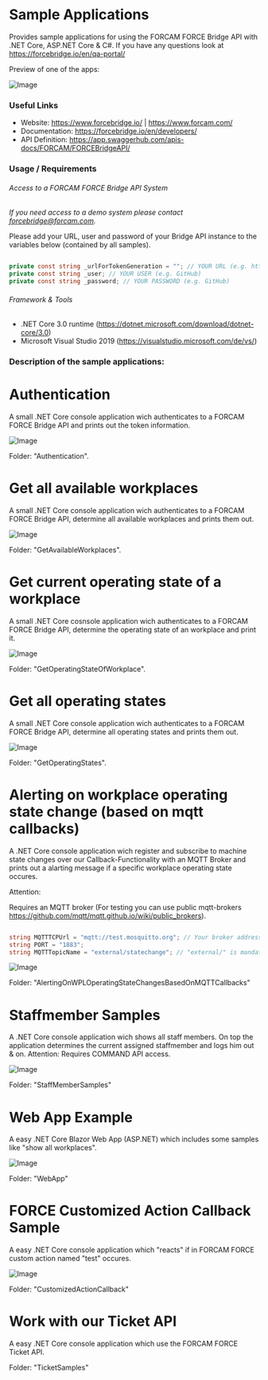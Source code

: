 # Sample Applications

Provides sample applications for using the FORCAM FORCE Bridge API with .NET Core, ASP.NET Core & C#.
If you have any questions look at https://forcebridge.io/en/qa-portal/

Preview of one of the apps:


![Image](Assets/WebAppSmallGif.gif)

### Useful Links

* Website: https://www.forcebridge.io/ | https://www.forcam.com/
* Documentation: https://forcebridge.io/en/developers/
* API Definition: https://app.swaggerhub.com/apis-docs/FORCAM/FORCEBridgeAPI/

### Usage / Requirements

###### Access to a FORCAM FORCE Bridge API System

_If you need access to a demo system please contact forcebridge@forcam.com._

Please add your URL, user and password of your Bridge API instance to the variables below (contained by all samples).

```csharp

private const string _urlForTokenGeneration = ""; // YOUR URL (e.g. https://forcebridgehackathon.force.eco:24443/ffwebservices/)
private const string _user; // YOUR USER (e.g. GitHub)
private const string _password; // YOUR PASSWORD (e.g. GitHub)

```

###### Framework & Tools

* .NET Core 3.0 runtime (https://dotnet.microsoft.com/download/dotnet-core/3.0)
* Microsoft Visual Studio 2019 (https://visualstudio.microsoft.com/de/vs/)

### Description of the sample applications:

# Authentication

A small .NET Core console application wich authenticates to a FORCAM FORCE Bridge API and prints out the token information.

![Image](Assets/AuthenticationImage.JPG)

Folder: "Authentication".

# Get all available workplaces

A small .NET Core console application wich authenticates to a FORCAM FORCE Bridge API, determine all available workplaces and prints them out.

![Image](Assets/GetAvailableWorkplacesGif.gif)

Folder: "GetAvailableWorkplaces".

# Get current operating state of a workplace

A small .NET Core cosnsole application wich authenticates to a FORCAM FORCE Bridge API, determine the operating state of an workplace and print it.

![Image](Assets/GetOperatingStateOfWorkplaceGif.gif)

Folder: "GetOperatingStateOfWorkplace".

# Get all operating states

A small .NET Core console application wich authenticates to a FORCAM FORCE Bridge API, determine all operating states and prints them out.

![Image](Assets/GetOperatingStatesGif.gif)

Folder: "GetOperatingStates".

# Alerting on workplace operating state change (based on mqtt callbacks)

A .NET Core console application wich register and subscribe to machine state changes over our Callback-Functionality with an MQTT Broker and prints out a alarting message if a specific workplace operating state occures.

Attention: 

Requires an MQTT broker 
(For testing you can use public mqtt-brokers https://github.com/mqtt/mqtt.github.io/wiki/public_brokers).

```csharp

string MQTTTCPUrl = "mqtt://test.mosquitto.org"; // Your broker address
string PORT = "1883";
string MQTTTopicName = "external/statechange"; // "external/" is mandatory

```
![Image](Assets/AlertingOnWPLOperatingStateChangesBasedOnMQTTCallbacksGif.gif)

Folder: "AlertingOnWPLOperatingStateChangesBasedOnMQTTCallbacks"

# Staffmember Samples

A .NET Core console application wich shows all staff members. On top the application determines the current assigned staffmember and logs him out & on.
Attention: Requires COMMAND API access.

![Image](Assets/StaffMemberSamples.gif)

Folder: "StaffMemberSamples"

# Web App Example

A easy .NET Core Blazor Web App (ASP.NET) which includes some samples like "show all workplaces".

![Image](Assets/WebAppGif.gif)

Folder: "WebApp"

# FORCE Customized Action Callback Sample

A easy .NET Core console application which "reacts" if in FORCAM FORCE custom action named "test" occures.

![Image](Assets/CustomizedActionCallbackGif.gif)

Folder: "CustomizedActionCallback"

# Work with our Ticket API

A easy .NET Core console application which use the FORCAM FORCE Ticket API.

Folder: "TicketSamples"